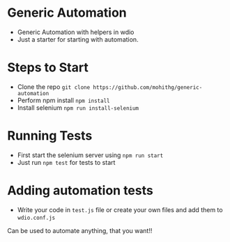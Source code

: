 # Generic Automation
- Generic Automation with helpers in wdio
- Just a starter for starting with automation.

# Steps to Start
- Clone the repo
`git clone https://github.com/mohithg/generic-automation`
- Perform npm install
`npm install`
- Install selenium
`npm run install-selenium`

# Running Tests
- First start the selenium server using `npm run start`
- Just run `npm test` for tests to start

# Adding automation tests
- Write your code in `test.js` file or create your own files and add them to `wdio.conf.js`


Can be used to automate anything, that you want!!

